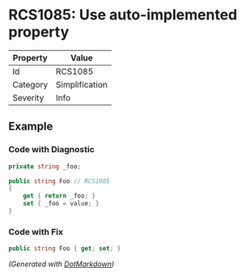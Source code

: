 # RCS1085: Use auto\-implemented property

| Property | Value          |
| -------- | -------------- |
| Id       | RCS1085        |
| Category | Simplification |
| Severity | Info           |

## Example

### Code with Diagnostic

```csharp
private string _foo;

public string Foo // RCS1085
{
    get { return _foo; }
    set { _foo = value; }
}
```

### Code with Fix

```csharp
public string Foo { get; set; }
```


*\(Generated with [DotMarkdown](http://github.com/JosefPihrt/DotMarkdown)\)*